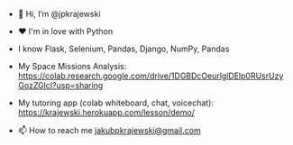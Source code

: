 - 👋 Hi, I’m @jpkrajewski
- ❤️ I'm in love with Python
- I know Flask, Selenium, Pandas, Django, NumPy, Pandas
- My Space Missions Analysis: 
  https://colab.research.google.com/drive/1DGBDcOeurlglDElp0RUsrUzyGozZGlcI?usp=sharing
  
- My tutoring app (colab whiteboard, chat, voicechat):
  https://krajewski.herokuapp.com/lesson/demo/
  
- 📫 How to reach me jakubpkrajewski@gmail.com

<!---
jpkrajewski/jpkrajewski is a ✨ special ✨ repository because its `README.md` (this file) appears on your GitHub profile.
You can click the Preview link to take a look at your changes.
--->
